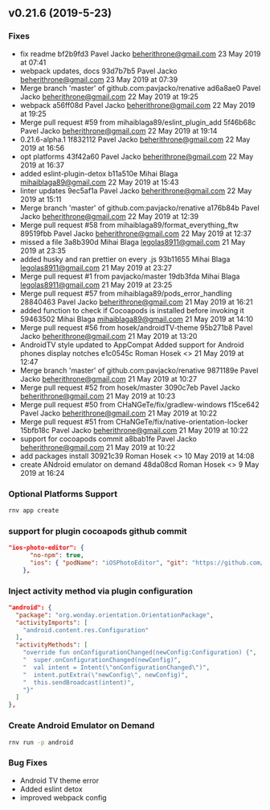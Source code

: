 ## v0.21.6 (2019-5-23)


### Fixes

- fix readme	bf2b9fd3	Pavel Jacko [beherithrone@gmail.com](mailto:beherithrone@gmail.com)	23 May 2019 at 07:41
- webpack updates, docs	93d7b7b5	Pavel Jacko [beherithrone@gmail.com](mailto:beherithrone@gmail.com)	23 May 2019 at 07:39
- Merge branch 'master' of github.com:pavjacko/renative	ad6a8ae0	Pavel Jacko [beherithrone@gmail.com](mailto:beherithrone@gmail.com)	22 May 2019 at 19:25
- webpack	a56ff08d	Pavel Jacko [beherithrone@gmail.com](mailto:beherithrone@gmail.com)	22 May 2019 at 19:25
- Merge pull request #59 from mihaiblaga89/eslint_plugin_add	5f46b68c	Pavel Jacko [beherithrone@gmail.com](mailto:beherithrone@gmail.com)	22 May 2019 at 19:14
- 0.21.6-alpha.1	1f832112	Pavel Jacko [beherithrone@gmail.com](mailto:beherithrone@gmail.com)	22 May 2019 at 16:56
- opt platforms	43f42a60	Pavel Jacko [beherithrone@gmail.com](mailto:beherithrone@gmail.com)	22 May 2019 at 16:37
- added eslint-plugin-detox	b11a510e	Mihai Blaga [mihaiblaga89@gmail.com](mailto:mihaiblaga89@gmail.com)	22 May 2019 at 15:43
- linter updates	9ec5af1a	Pavel Jacko [beherithrone@gmail.com](mailto:beherithrone@gmail.com)	22 May 2019 at 15:11
- Merge branch 'master' of github.com:pavjacko/renative	a176b84b	Pavel Jacko [beherithrone@gmail.com](mailto:beherithrone@gmail.com)	22 May 2019 at 12:39
- Merge pull request #58 from mihaiblaga89/format_everything_ftw	89519fbb	Pavel Jacko [beherithrone@gmail.com](mailto:beherithrone@gmail.com)	22 May 2019 at 12:37
- missed a file	3a8b390d	Mihai Blaga [legolas8911@gmail.com](mailto:legolas8911@gmail.com)	21 May 2019 at 23:35
- added husky and ran prettier on every .js	93b11655	Mihai Blaga [legolas8911@gmail.com](mailto:legolas8911@gmail.com)	21 May 2019 at 23:27
- Merge pull request #1 from pavjacko/master	19db3fda	Mihai Blaga [legolas8911@gmail.com](mailto:legolas8911@gmail.com)	21 May 2019 at 23:25
- Merge pull request #57 from mihaiblaga89/pods_error_handling	28840463	Pavel Jacko [beherithrone@gmail.com](mailto:beherithrone@gmail.com)	21 May 2019 at 16:21
- added function to check if Cocoapods is installed before invoking it	59463502	Mihai Blaga [mihaiblaga89@gmail.com](mailto:mihaiblaga89@gmail.com)	21 May 2019 at 14:10
- Merge pull request #56 from hosek/androidTV-theme	95b271b8	Pavel Jacko [beherithrone@gmail.com](mailto:beherithrone@gmail.com)	21 May 2019 at 13:20
- AndroidTV style updated to AppCompat Added support for Android phones display notches	e1c0545c	Roman Hosek \<>	21 May 2019 at 12:47
- Merge branch 'master' of github.com:pavjacko/renative	9871189e	Pavel Jacko [beherithrone@gmail.com](mailto:beherithrone@gmail.com)	21 May 2019 at 10:27
- Merge pull request #52 from hosek/master	3090c7eb	Pavel Jacko [beherithrone@gmail.com](mailto:beherithrone@gmail.com)	21 May 2019 at 10:23
- Merge pull request #50 from CHaNGeTe/fix/gradlew-windows	f15ce642	Pavel Jacko [beherithrone@gmail.com](mailto:beherithrone@gmail.com)	21 May 2019 at 10:22
- Merge pull request #51 from CHaNGeTe/fix/native-orientation-locker	15bfb18c	Pavel Jacko [beherithrone@gmail.com](mailto:beherithrone@gmail.com)	21 May 2019 at 10:22
- support for cocoapods commit	a8bab1fe	Pavel Jacko [beherithrone@gmail.com](mailto:beherithrone@gmail.com)	21 May 2019 at 10:22
- add packages install	30921c39	Roman Hosek \<>	10 May 2019 at 14:08
- create ANdroid emulator on demand	48da08cd	Roman Hosek \<>	9 May 2019 at 16:24


### Optional Platforms Support

```bash
rnv app create
```

### support for plugin cocoapods github commit

```json
"ios-photo-editor": {
      "no-npm": true,
      "ios": { "podName": "iOSPhotoEditor", "git": "https://github.com/prscX/photo-editor", "commit": "fa8894c992dedb431d696eb43ac4cc4ba847b4b8" }
    },
```

### Inject activity method via plugin configuration

```json
"android": {
  "package": "org.wonday.orientation.OrientationPackage",
  "activityImports": [
    "android.content.res.Configuration"
  ],
  "activityMethods": [
    "override fun onConfigurationChanged(newConfig:Configuration) {",
    "  super.onConfigurationChanged(newConfig)",
    "  val intent = Intent(\"onConfigurationChanged\")",
    "  intent.putExtra(\"newConfig\", newConfig)",
    "  this.sendBroadcast(intent)",
    "}"
  ]
},
```

### Create Android Emulator on Demand

```bash
rnv run -p android
```

### Bug Fixes

-   Android TV theme error
-   Added eslint detox
-   improved webpack config
